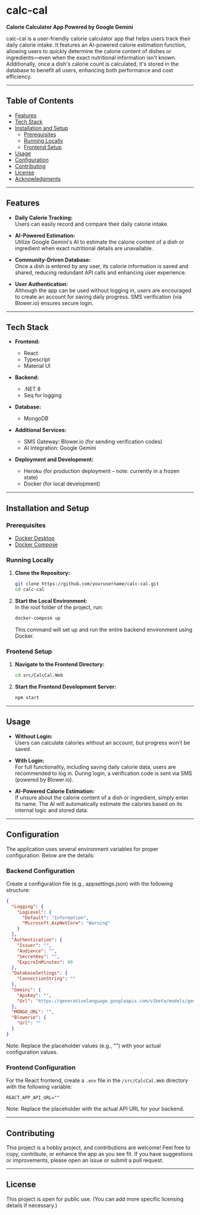 # calc-cal
**Calorie Calculator App Powered by Google Gemini**

calc-cal is a user-friendly calorie calculator app that helps users track their daily calorie intake. It features an AI-powered calorie estimation function, allowing users to quickly determine the calorie content of dishes or ingredients—even when the exact nutritional information isn't known. Additionally, once a dish's calorie count is calculated, it's stored in the database to benefit all users, enhancing both performance and cost efficiency.

---
## Table of Contents
- [Features](#features)
- [Tech Stack](#tech-stack)
- [Installation and Setup](#installation-and-setup)
  - [Prerequisites](#prerequisites)
  - [Running Locally](#running-locally)
  - [Frontend Setup](#frontend-setup)
- [Usage](#usage)
- [Configuration](#configuration)
- [Contributing](#contributing)
- [License](#license)
- [Acknowledgments](#acknowledgments)

---
## Features
- **Daily Calorie Tracking:**  
  Users can easily record and compare their daily calorie intake.
  
- **AI-Powered Estimation:**  
  Utilize Google Gemini's AI to estimate the calorie content of a dish or ingredient when exact nutritional details are unavailable.

- **Community-Driven Database:**  
  Once a dish is entered by any user, its calorie information is saved and shared, reducing redundant API calls and enhancing user experience.

- **User Authentication:**  
  Although the app can be used without logging in, users are encouraged to create an account for saving daily progress. SMS verification (via Blower.io) ensures secure login.

---
## Tech Stack
- **Frontend:**  
  - React  
  - Typescript  
  - Material UI

- **Backend:**  
  - .NET 8  
  - Seq for logging

- **Database:**  
  - MongoDB

- **Additional Services:**  
  - SMS Gateway: Blower.io (for sending verification codes)
  - AI Integration: Google Gemini

- **Deployment and Development:**  
  - Heroku (for production deployment – note: currently in a frozen state)
  - Docker (for local development)

---
## Installation and Setup
### Prerequisites
- [Docker Desktop](https://www.docker.com/products/docker-desktop)
- [Docker Compose](https://docs.docker.com/compose/install/)

### Running Locally
1. **Clone the Repository:**
   ```bash
   git clone https://github.com/yourusername/calc-cal.git
   cd calc-cal
   ```

2. **Start the Local Environment:**  
   In the root folder of the project, run:
   ```bash
   docker-compose up
   ```
   This command will set up and run the entire backend environment using Docker.

### Frontend Setup
1. **Navigate to the Frontend Directory:**
   ```bash
   cd src/CalcCal.Web
   ```

2. **Start the Frontend Development Server:**
   ```bash
   npm start
   ```

---
## Usage
- **Without Login:**  
  Users can calculate calories without an account, but progress won't be saved.

- **With Login:**  
  For full functionality, including saving daily calorie data, users are recommended to log in. During login, a verification code is sent via SMS (powered by Blower.io).

- **AI-Powered Calorie Estimation:**  
  If unsure about the calorie content of a dish or ingredient, simply enter its name. The AI will automatically estimate the calories based on its internal logic and stored data.

---
## Configuration
The application uses several environment variables for proper configuration. Below are the details:

### Backend Configuration
Create a configuration file (e.g., appsettings.json) with the following structure:
```json
{
  "Logging": {
    "LogLevel": {
      "Default": "Information",
      "Microsoft.AspNetCore": "Warning"
    }
  },
  "Authentication": {
    "Issuer": "",
    "Audience": "",
    "SecretKey": "",
    "ExpireInMinutes": 60
  },
  "DatabaseSettings": {
    "ConnectionString": ""
  },
  "Gemini": {
    "ApiKey": "",
    "Url": "https://generativelanguage.googleapis.com/v1beta/models/gemini-pro:generateContent"
  },
  "MONGO_URL": "",
  "Blowerio": {
    "Url": ""
  }
}
```
Note: Replace the placeholder values (e.g., "") with your actual configuration values.

### Frontend Configuration
For the React frontend, create a `.env` file in the `/src/CalcCal.Web` directory with the following variable:
```env
REACT_APP_API_URL=""
```
Note: Replace the placeholder with the actual API URL for your backend.

---
## Contributing
This project is a hobby project, and contributions are welcome! Feel free to copy, contribute, or enhance the app as you see fit. If you have suggestions or improvements, please open an issue or submit a pull request.

---
## License
This project is open for public use. (You can add more specific licensing details if necessary.)
